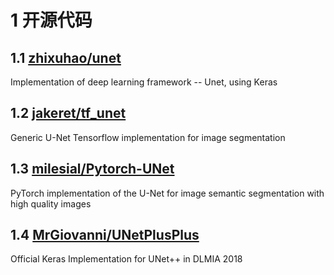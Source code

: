 

# 1 开源代码
## 1.1 [zhixuhao/unet](https://github.com/zhixuhao/unet)

Implementation of deep learning framework -- Unet, using Keras

## 1.2 [jakeret/tf_unet](https://github.com/jakeret/tf_unet)
Generic U-Net Tensorflow implementation for image segmentation


## 1.3 [milesial/Pytorch-UNet](https://github.com/milesial/Pytorch-UNet)
PyTorch implementation of the U-Net for image semantic segmentation with high quality images

## 1.4 [MrGiovanni/UNetPlusPlus](https://github.com/MrGiovanni/UNetPlusPlus)
Official Keras Implementation for UNet++ in DLMIA 2018
